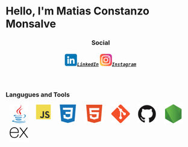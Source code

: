 <h1>Hello, I'm Matias Constanzo Monsalve</h1>
<h3 align="center">Social</h3>
<h5 align="center">
	<code><a href="https://www.linkedin.com/in/m4ti4s1/" title="LinkedIn Profile"><img width="32" src="images/linkedin.png">LinkedIn</a></code>
	<code><a href="https://www.instagram.com/m4ti4s_404/" title="Instagram Profile"><img width="32" src="images/instagram.png">Instagram</a></code>
</h5>

<br>


<h3>Langugues and Tools</h3>
<p>
	<img align=left style="margin: 0px 10px 0px 10px" width=50 src="https://raw.githubusercontent.com/devicons/devicon/v2.16.0/icons/java/java-original.svg">
	<img align=left style="margin: 0px 10px 0px 10px" width=40 src="https://raw.githubusercontent.com/devicons/devicon/v2.16.0/icons/javascript/javascript-original.svg">
	<img align=left style="margin: 0px 10px 0px 10px" width=50 src="https://raw.githubusercontent.com/devicons/devicon/v2.16.0/icons/css3/css3-plain.svg">
	<img align=left style="margin: 0px 10px 0px 10px" width=50 src="https://raw.githubusercontent.com/devicons/devicon/v2.16.0/icons/html5/html5-plain.svg">
	<img align=left style="margin: 0px 10px 0px 10px" width=50 src="https://raw.githubusercontent.com/devicons/devicon/v2.16.0/icons/git/git-original.svg"/>
	<img align=left style="margin: 0px 10px 0px 10px" width=50 src="https://raw.githubusercontent.com/devicons/devicon/v2.16.0/icons/github/github-original.svg"/>
	<img align=left style="margin: 0px 10px 0px 10px" width=50 src="https://raw.githubusercontent.com/devicons/devicon/refs/heads/master/icons/nodejs/nodejs-original.svg"/>
	<img align=left style="margin: 0px 10px 0px 10px" width=50 src="https://raw.githubusercontent.com/devicons/devicon/ca28c779441053191ff11710fe24a9e6c23690d6/icons/express/express-original.svg"/>

</p>
<! Graph for constributions >

